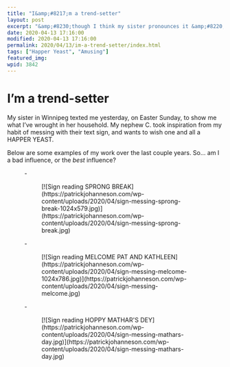 ```yaml
---
title: "I&amp;#8217;m a trend-setter"
layout: post
excerpt: "&amp;#8230;though I think my sister pronounces it &amp;#8220;bad influence&amp;#8221;."
date: 2020-04-13 17:16:00
modified: 2020-04-13 17:16:00
permalink: 2020/04/13/im-a-trend-setter/index.html
tags: ["Happer Yeast", "Amusing"]
featured_img: 
wpid: 3842
---
```


# I&#8217;m a trend-setter

My sister in Winnipeg texted me yesterday, on Easter Sunday, to show me what I’ve wrought in her household. My nephew C. took inspiration from my habit of messing with their text sign, and wants to wish one and all a HAPPER YEAST.

Below are some examples of my work over the last couple years. So… am I a bad influence, or the *best* influence?

<figure class="is-layout-flex wp-block-gallery-40 wp-block-gallery columns-3 is-cropped">- <figure>[![Sign reading SPRONG BREAK](https://patrickjohanneson.com/wp-content/uploads/2020/04/sign-messing-sprong-break-1024x579.jpg)](https://patrickjohanneson.com/wp-content/uploads/2020/04/sign-messing-sprong-break.jpg)</figure>
- <figure>[![Sign reading MELCOME PAT AND KATHLEEN](https://patrickjohanneson.com/wp-content/uploads/2020/04/sign-messing-melcome-1024x786.jpg)](https://patrickjohanneson.com/wp-content/uploads/2020/04/sign-messing-melcome.jpg)</figure>
- <figure>[![Sign reading HOPPY MATHAR'S DEY](https://patrickjohanneson.com/wp-content/uploads/2020/04/sign-messing-mathars-day.jpg)](https://patrickjohanneson.com/wp-content/uploads/2020/04/sign-messing-mathars-day.jpg)</figure>

</figure>